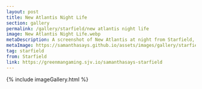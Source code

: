 ```yaml
---
layout: post
title: New Atlantis Night Life
section: gallery
permalink: /gallery/starfield/new atlantis night life
image: New Atlantis Night Life.webp
metaDescription: A screenshot of New Atlantis at night from Starfield, taken by Samantha Says.
metaImage: https://samanthasays.github.io/assets/images/gallery/starfield/New Atlantis Night Life.webp
tag: starfield
from: Starfield
link: https://greenmangaming.sjv.io/samanthasays-starfield
---
```

{% include imageGallery.html %}